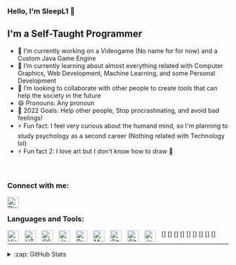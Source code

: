 ### Hello, I'm SleepL1 👋


## I'm a Self-Taught Programmer

- 🔭 I’m currently working on a Videogame (No name for for now) and a Custom Java Game Engine
- 🌱 I’m currently learning about almost everything related with Computer Graphics, Web Development, Machine Learning, and some Personal Development
- 👯 I’m looking to collaborate with other people to create tools that can help the society in the future
- 😄 Pronouns: Any pronoun
- 🥅 2022 Goals: Help other people, Stop procrastinating, and avoid bad feelings!
- ⚡ Fun fact: I feel very curious about the humand mind, so I'm planning to study psychology as a second career (Nothing related with Technology lol)
- ⚡ Fun fact 2: I love art but I don't know how to draw 🤡
<br />

### Connect with me:

[<img align="left" alt="Discord Logo" width="26px" src="https://discord.com/assets/145dc557845548a36a82337912ca3ac5.svg"/>][discord]
<br />

### Languages and Tools:

[<img align="left" alt="Visual Studio Code" width="26px" src="https://cdn.jsdelivr.net/gh/devicons/devicon/icons/vscode/vscode-original.svg" style="padding-right:10px;"/>]
[<img align="left" alt="HTML5" width="26px" src="https://cdn.jsdelivr.net/gh/devicons/devicon/icons/html5/html5-original.svg" style="padding-right:10px;"/>]
[<img align="left" alt="CSS3" width="26px" src="https://cdn.jsdelivr.net/gh/devicons/devicon/icons/css3/css3-original.svg" style="padding-right:10px;"/>]
[<img align="left" alt="JavaScript" width="26px" src="https://cdn.jsdelivr.net/gh/devicons/devicon/icons/javascript/javascript-original.svg" style="padding-right:10px;"/>]
[<img align="left" alt="React" width="26px" src="https://cdn.jsdelivr.net/gh/devicons/devicon/icons/react/react-original.svg" style="padding-right:10px;"/>]
[<img align="left" alt="MySQL" width="26px" src="https://cdn.jsdelivr.net/gh/devicons/devicon/icons/mysql/mysql-original.svg" style="padding-right:10px;"/>]
[<img align="left" alt="Git" width="26px" src="https://cdn.jsdelivr.net/gh/devicons/devicon/icons/git/git-original.svg" style="padding-right:10px;"/>]
[<img align="left" alt="GitHub" width="26px" src="https://user-images.githubusercontent.com/3369400/139447912-e0f43f33-6d9f-45f8-be46-2df5bbc91289.png" style="padding-right:10px;"/>]
[<img align="left" alt="Java" width="26px" src="https://cdn.jsdelivr.net/gh/devicons/devicon/icons/java/java-original.svg" style="padding-right:10px;"/>]

---
<details>
  <summary>:zap: GitHub Stats</summary>

  <img align="left" alt="SleepL1's GitHub Stats" src="https://github-readme-stats.vercel.app/api?username=SleepL1&show_icons=true&hide_border=false&title_color=ff652f&icon_color=FFE400&bg_color=09131B&text_color=ffffff&border_color=0c1a25"/>

</details>


[discord]: SleepL1#idon'trememberfornow
